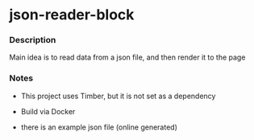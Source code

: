 # json-reader-block

### Description
 
 Main idea is to read data from a json file, and then render it to the page

### Notes
- This project uses Timber, but it is not set as a dependency 

- Build via Docker
- there is an example json file (online generated)